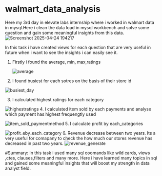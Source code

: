 # walmart_data_analysis
Here my 3rd day in elevate labs internship where i worked in walmart data in mysql.Here i clean the data load in mysql workbench and solve some question and gain some meaningful insights from this data. 
![Screenshot 2025-04-24 194217](https://github.com/user-attachments/assets/be0176bf-60ce-47eb-bb91-5c692cfba499)

In this task i have created views for each question that are very useful in future when i want to see the insights i can easily see it.

1. Firstly i found the average, min, max,ratings

   ![average](https://github.com/user-attachments/assets/2aa9928a-f2dd-4c7a-97b6-743c98d5e812)
2.  I found busiest for each sotres on the basis of their store id
   
![busiest_day](https://github.com/user-attachments/assets/307f7ba6-063c-4e0f-8713-507ae22b112c)

3. I calculated highest ratings for each category
   
  ![highestratings](https://github.com/user-attachments/assets/2222393e-1c9f-4138-ac47-ddc853777de1)
4. I calculated item sold by each  payments and analyse which payment has highest frequengtly used 
  
  ![item_sold_paymentmethod](https://github.com/user-attachments/assets/4e4eb043-b456-40ad-b232-e2e8d2cfff81)
5. I calculate profit by each_categories
  
![profit_eby_each_category](https://github.com/user-attachments/assets/58433724-6b70-4aaf-8079-8ae3fdaa844f)
6. Revenue decrease between two years. Its a very useful for comapany to check the how much our stores revenue has decreased in past two years.
  ![revenue_generate](https://github.com/user-attachments/assets/c2e711fe-b178-4d8c-93e7-70315a203a6f)

#Summary: In this task i used many sql coomands like wild cards, views ,ctes, clauses,filters and many more. Here i have learned many topics in sql and gained some meaningful insights that will boost my strength in data analyst field.
